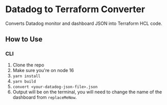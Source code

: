 # Datadog to Terraform Converter

Converts Datadog monitor and dashboard JSON into Terraform HCL code.

## How to Use

### CLI

1. Clone the repo
2. Make sure you're on node 16
3. `yarn install`
4. `yarn build`
5. `convert <your-datadog-json-file>.json`
6. Output will be on the terminal, you will need to change the name of the dashboard from `replaceMeNow`.
